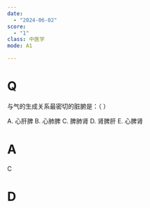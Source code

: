 ```yaml
---
date:
  - "2024-06-02"
score:
  - "1"
class: 中医学
mode: A1

---
```



# Q
与气的生成关系最密切的脏腑是：（    ）

A. 心肝脾
B. 心肺脾
C. 脾肺肾
D. 肾脾肝
E. 心脾肾

# A

C


# D
